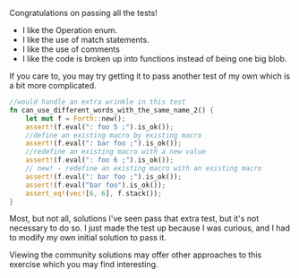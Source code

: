 Congratulations on passing all the tests!

 * I like the Operation enum.
 * I like the use of match statements.
 * I like the use of comments
 * I like the code is broken up into functions instead of being one big blob.

If you care to, you may try getting it to pass another test of my own which is a
bit more complicated.

```rust
//would handle an extra wrinkle in this test
fn can_use_different_words_with_the_same_name_2() {
    let mut f = Forth::new();
    assert!(f.eval(": foo 5 ;").is_ok());
    //define an existing macro by existing macro
    assert!(f.eval(": bar foo ;").is_ok());
    //redefine an existing macro with a new value
    assert!(f.eval(": foo 6 ;").is_ok());
    // new! - redefine an existing macro with an existing macro
    assert!(f.eval(": bar foo ;").is_ok());
    assert!(f.eval("bar foo").is_ok());
    assert_eq!(vec![6, 6], f.stack());
}
```

Most, but not all, solutions I've seen pass that extra test, but it's not
necessary to do so. I just made the test up because I was curious, and I had to
modify my own initial solution to pass it.

Viewing the community solutions may offer other approaches to this exercise
which you may find interesting.
